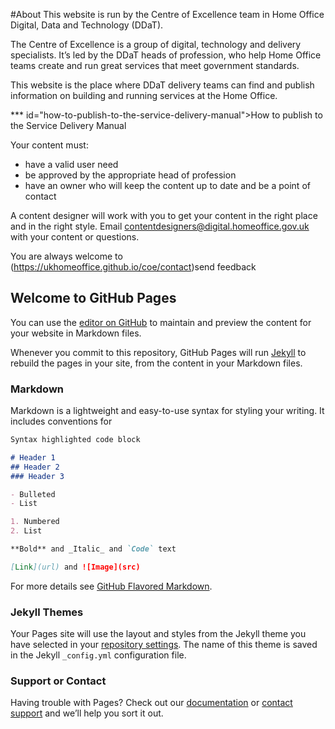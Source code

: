 #About
This website is run by the Centre of Excellence team in Home Office Digital, Data and Technology (DDaT).

The Centre of Excellence is a group of digital, technology and delivery specialists. It’s led by the DDaT heads of profession, who help Home Office teams create and run great services that meet government standards.</p>

This website is the place where DDaT delivery teams can find and publish information on building and running services at the Home Office.

*** id="how-to-publish-to-the-service-delivery-manual">How to publish to the Service Delivery Manual

Your content must:

- have a valid user need
- be approved by the appropriate head of profession
- have an owner who will keep the content up to date and be a point of contact

A content designer will work with you to get your content in the right place and in the right style.
Email <a href="mailto:contentdesigners@digital.homeoffice.gov.uk">contentdesigners@digital.homeoffice.gov.uk</a> with your content or questions.

You are always welcome to (https://ukhomeoffice.github.io/coe/contact)send feedback



## Welcome to GitHub Pages

You can use the [editor on GitHub](https://github.com/nhsbsa/nhsbsa.github.io/edit/master/README.md) to maintain and preview the content for your website in Markdown files.

Whenever you commit to this repository, GitHub Pages will run [Jekyll](https://jekyllrb.com/) to rebuild the pages in your site, from the content in your Markdown files.

### Markdown

Markdown is a lightweight and easy-to-use syntax for styling your writing. It includes conventions for

```markdown
Syntax highlighted code block

# Header 1
## Header 2
### Header 3

- Bulleted
- List

1. Numbered
2. List

**Bold** and _Italic_ and `Code` text

[Link](url) and ![Image](src)
```

For more details see [GitHub Flavored Markdown](https://guides.github.com/features/mastering-markdown/).

### Jekyll Themes

Your Pages site will use the layout and styles from the Jekyll theme you have selected in your [repository settings](https://github.com/nhsbsa/nhsbsa.github.io/settings). The name of this theme is saved in the Jekyll `_config.yml` configuration file.

### Support or Contact

Having trouble with Pages? Check out our [documentation](https://help.github.com/categories/github-pages-basics/) or [contact support](https://github.com/contact) and we’ll help you sort it out.
